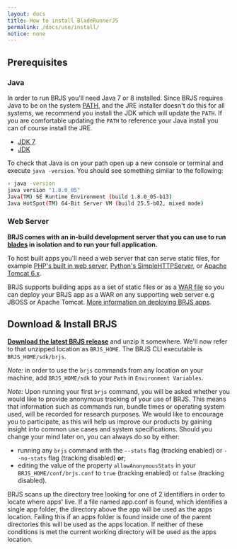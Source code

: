 ```yaml
---
layout: docs
title: How to install BladeRunnerJS
permalink: /docs/use/install/
notice: none
---
```


## Prerequisites

### Java

In order to run BRJS you'll need Java 7 or 8 installed. Since BRJS requires Java to be on the system [PATH][wiki-path], and the JRE installer doesn't do this for all systems, we recommend you install the JDK which will update the `PATH`. If you are comfortable updating the `PATH` to reference your Java install you can of course install the JRE.

* [JDK 7](http://www.oracle.com/technetwork/java/javase/downloads/jdk7-downloads-1880260.html)
* [JDK](http://www.oracle.com/technetwork/java/javase/downloads/jdk8-downloads-2133151.html)

[wiki-path]:http://en.wikipedia.org/wiki/PATH_(variable)

To check that Java is on your path open up a new console or terminal and execute `java -version`. You should see something similar to the following:

```bash
› java -version
java version "1.8.0_05"
Java(TM) SE Runtime Environment (build 1.8.0_05-b13)
Java HotSpot(TM) 64-Bit Server VM (build 25.5-b02, mixed mode)
```

### Web Server

**BRJS comes with an in-build development server that you can use to run [blades](/docs/concepts/blades/) in isolation and to run your full application.**

To host built apps you'll need a web server that can serve static files, for example [PHP's built in web server](http://www.php.net/manual/en/features.commandline.webserver.php), [Python's SimpleHTTPServer](https://docs.python.org/2/library/simplehttpserver.html), or [Apache Tomcat 6.x](http://tomcat.apache.org/).

BRJS supports building apps as a set of static files or as a [WAR file](http://en.wikipedia.org/wiki/WAR_(file_format)) so you can deploy your BRJS app as a WAR on any supporting web server e.g JBOSS or Apache Tomcat. [More information on deploying BRJS apps](http://localhost:4000/docs/use/build_deploy/).

## Download & Install BRJS

<strong><a href="https://github.com/BladeRunnerJS/brjs/releases/" class="brjs-latest-download">Download the latest BRJS release</a></strong> and unzip it somewhere. We'll now refer to that unzipped location as `BRJS_HOME`. The BRJS CLI executable is `BRJS_HOME/sdk/brjs`.

*Note:* in order to use the `brjs` commands from any location on your machine, add `BRJS_HOME/sdk` to your `Path` in `Environment Variables`.

*Note:* Upon running your first `brjs` command, you will be asked whether you would like to provide anonymous tracking of your use of BRJS. This means that information such as commands run, bundle times or operating system used, will be recorded for research purposes. We would like to encourage you to participate, as this will help us improve our products by gaining insight into common use cases and system specifications. Should you change your mind later on, you can always do so by either:

- running any `brjs` command with the `--stats` flag (tracking enabled) or `--no-stats` flag (tracking disabled) **or**;
- editing the value of the property `allowAnonymousStats` in your `BRJS_HOME/conf/brjs.conf` to `true` (tracking enabled) or `false` (tracking disabled).  

<div class="alert alert-info github">
	BRJS scans up the directory tree looking for one of 2 identifiers in order to locate where apps' live. If a file named app.conf is found, which identifies a single app folder, the directory above the app will be used as the apps location. Failing this if an apps folder is found inside one of the parent directories this will be used as the apps location. If neither of these conditions is met the current working directory will be used as the apps location.
</div>